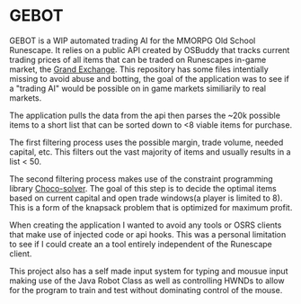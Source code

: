 # GEBOT

GEBOT is a WIP automated trading AI for the MMORPG Old School Runescape. It relies on a public API created by OSBuddy that tracks current trading prices of all items that can be traded on Runescapes in-game market, the [Grand Exchange](http://services.runescape.com/m=itemdb_oldschool/). This repository has some files intentially missing to avoid abuse and botting, the goal of the application was to see if a "trading AI" would be possible on in game markets similiarily to real markets.

The application pulls the data from the api then parses the ~20k possible items to a short list that can be sorted down to <8 viable items for purchase.

The first filtering process uses the possible margin, trade volume, needed capital, etc. This filters out the vast majority of items and usually results in a list < 50.

The second filtering process makes use of the constraint programming library [Choco-solver](http://www.choco-solver.org/). The goal of this step is to decide the optimal items based on current capital and open trade windows(a player is limited to 8). This is a form of the knapsack problem that is optimized for maximum profit.

When creating the application I wanted to avoid any tools or OSRS clients that make use of injected code or api hooks. This was a personal limitation to see if I could create an a tool entirely independent of the Runescape client.

This project also has a self made input system for typing and mousue input making use of the Java Robot Class as well as controlling HWNDs
to allow for the program to train and test without dominating control of the mouse.

